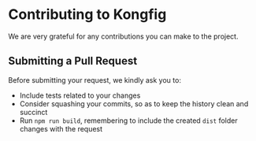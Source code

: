 # Contributing to Kongfig

We are very grateful for any contributions you can make to the project.

## Submitting a Pull Request

Before submitting your request, we kindly ask you to:

- Include tests related to your changes
- Consider squashing your commits, so as to keep the history clean and succinct
- Run `npm run build`, remembering to include the created `dist` folder changes with the request
